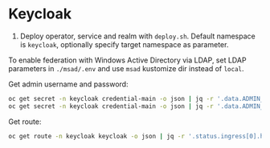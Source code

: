 # Keycloak

1. Deploy operator, service and realm with `deploy.sh`. Default namespace is `keycloak`, optionally specify target namespace as parameter.

To enable federation with Windows Active Directory via LDAP, set LDAP parameters in `./msad/.env` and use `msad` kustomize dir instead of `local`.

Get admin username and password:

```bash
oc get secret -n keycloak credential-main -o json | jq -r '.data.ADMIN_USERNAME | @base64d'
oc get secret -n keycloak credential-main -o json | jq -r '.data.ADMIN_PASSWORD | @base64d'
```

Get route:

```bash
oc get route -n keycloak keycloak -o json | jq -r '.status.ingress[0].host'
```
